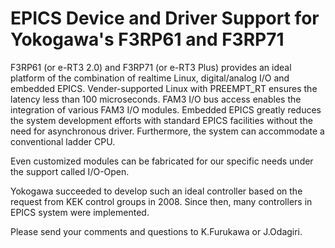 # EPICS Device and Driver Support for Yokogawa's F3RP61 and F3RP71

F3RP61 (or e-RT3 2.0) and F3RP71 (or e-RT3 Plus) provides an ideal platform of the combination of realtime Linux, digital/analog I/O and embedded EPICS. Vender-supported Linux with PREEMPT_RT ensures the latency less than 100 microseconds. FAM3 I/O bus access enables the integration of various FAM3 I/O modules. Embedded EPICS greatly reduces the system development efforts with standard EPICS facilities without the need for asynchronous driver. Furthermore, the system can accommodate a conventional ladder CPU.

Even customized modules can be fabricated for our specific needs under the support called I/O-Open.

Yokogawa succeeded to develop such an ideal controller based on the request from KEK control groups in 2008. Since then, many controllers in EPICS system were implemented.

Please send your comments and questions to K.Furukawa or J.Odagiri.
